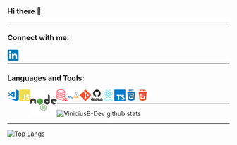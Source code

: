 ### Hi there 👋

<hr />

### Connect with me:

[<img align="left" alt="codeSTACKr | LinkedIn" width="26px" src="https://raw.githubusercontent.com/devicons/devicon/master/icons/linkedin/linkedin-original.svg" />][linkedin]

<br />
<hr />

### Languages and Tools:

<img align="left" alt="Visual Studio Code" width="26px" src="https://raw.githubusercontent.com/github/explore/80688e429a7d4ef2fca1e82350fe8e3517d3494d/topics/visual-studio-code/visual-studio-code.png" />

<img align="left" alt="JavaScript" width="26px" src="https://raw.githubusercontent.com/devicons/devicon/master/icons/javascript/javascript-plain.svg" />

<img align="left" alt="Node.js" width="60px" src="https://raw.githubusercontent.com/devicons/devicon/master/icons/nodejs/nodejs-original-wordmark.svg" />

<img align="left" alt="SQL" width="26px" src="Sem título-1.png" />



<img align="left" alt="MySQL" width="26px" src="https://raw.githubusercontent.com/devicons/devicon/master/icons/mysql/mysql-original-wordmark.svg" />

<img align="left" alt="Git" width="26px" src="https://raw.githubusercontent.com/devicons/devicon/master/icons/git/git-original.svg" />

<img align="left" alt="GitHub" width="26px" src="https://raw.githubusercontent.com/devicons/devicon/master/icons/github/github-original-wordmark.svg" />

<img align="left" alt="GitHub" width="26px" src="https://raw.githubusercontent.com/devicons/devicon/master/icons/react/react-original-wordmark.svg" />

<img align="left" alt="GitHub" width="26px" src="https://raw.githubusercontent.com/devicons/devicon/master/icons/typescript/typescript-plain.svg" />

<img align="left" alt="GitHub" width="26px" src="https://raw.githubusercontent.com/devicons/devicon/master/icons/css3/css3-plain-wordmark.svg" />

<img align="left" alt="GitHub" width="26px" src="https://raw.githubusercontent.com/devicons/devicon/master/icons/html5/html5-plain-wordmark.svg" />

<br />
<hr />

![ViniciusB-Dev github stats](https://github-readme-stats.vercel.app/api?username=ViniciusB-Dev&theme=dracula&show_icons=true)

<hr />

[![Top Langs](https://github-readme-stats.vercel.app/api/top-langs/?username=ViniciusB-Dev&layout=compact&theme=dracula)](https://github.com/anuraghazra/github-readme-stats)


[linkedin]: http://www.linkedin.com/in/vinicius-barbosa-44b0121b0


